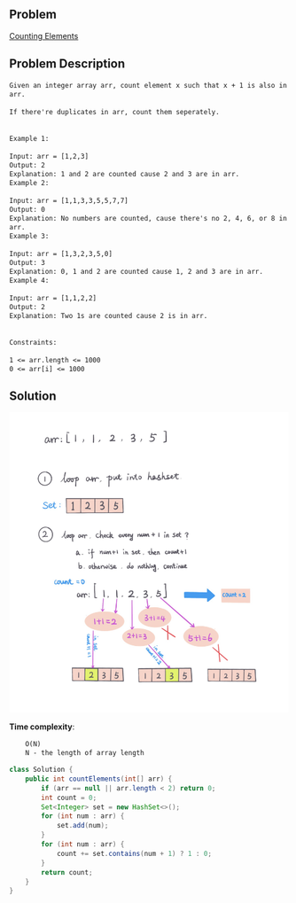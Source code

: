 ## Problem
[Counting Elements](https://leetcode.com/explore/challenge/card/30-day-leetcoding-challenge/528/week-1/3289/)

## Problem Description
```
Given an integer array arr, count element x such that x + 1 is also in arr.

If there're duplicates in arr, count them seperately.


Example 1:

Input: arr = [1,2,3]
Output: 2
Explanation: 1 and 2 are counted cause 2 and 3 are in arr.
Example 2:

Input: arr = [1,1,3,3,5,5,7,7]
Output: 0
Explanation: No numbers are counted, cause there's no 2, 4, 6, or 8 in arr.
Example 3:

Input: arr = [1,3,2,3,5,0]
Output: 3
Explanation: 0, 1 and 2 are counted cause 1, 2 and 3 are in arr.
Example 4:

Input: arr = [1,1,2,2]
Output: 2
Explanation: Two 1s are counted cause 2 is in arr.
 

Constraints:

1 <= arr.length <= 1000
0 <= arr[i] <= 1000
```

## Solution

![Counting Elemnents](../../assets/leetcode/counting-elements.png)

**Time complexity**: 
```
    O(N)
    N - the length of array length
```

```java
class Solution {
    public int countElements(int[] arr) {
        if (arr == null || arr.length < 2) return 0;
        int count = 0;
        Set<Integer> set = new HashSet<>();
        for (int num : arr) {
            set.add(num);
        }
        for (int num : arr) {
            count += set.contains(num + 1) ? 1 : 0;
        }
        return count;
    }
}
```

